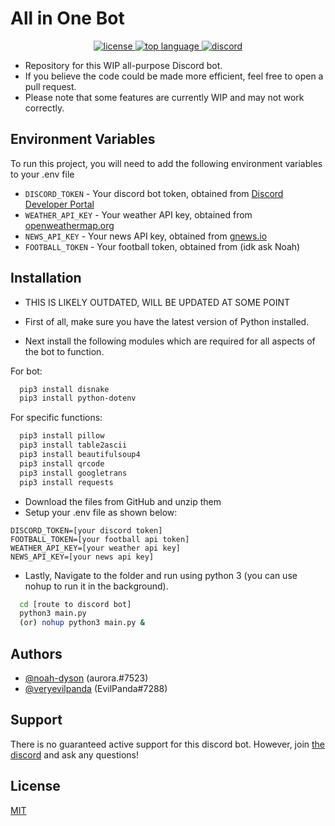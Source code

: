 
# All in One Bot

<p align="center">
  <a href="https://choosealicense.com/licenses/mit/" target="_blank">
    <img alt="license" src="https://img.shields.io/github/license/AIO-Bot-Devs/AIO-Bot"/>
  </a>
  <a href="https://www.python.org/" target="_blank">
    <img alt="top language" src="https://img.shields.io/github/languages/top/AIO-Bot-Devs/AIO-Bot"/>
  </a>
  <a href="https://discord.gg/Zu6pDEBCjY" target="_blank">
    <img alt="discord" src="https://img.shields.io/discord/1002963156273999884?label=discord"/>
  </a>
</p>

- Repository for this WIP all-purpose Discord bot.
- If you believe the code could be made more efficient, feel free to open a pull request.
- Please note that some features are currently WIP and may not work correctly.

## Environment Variables

To run this project, you will need to add the following environment variables to your .env file

- `DISCORD_TOKEN` - Your discord bot token, obtained from [Discord Developer Portal](https://discord.com/developers/applications)
- `WEATHER_API_KEY` - Your weather API key, obtained from [openweathermap.org](https://openweathermap.org/)
- `NEWS_API_KEY` - Your news API key, obtained from [gnews.io](https://gnews.io/)
- `FOOTBALL_TOKEN` - Your football token, obtained from (idk ask Noah)

## Installation

- THIS IS LIKELY OUTDATED, WILL BE UPDATED AT SOME POINT

- First of all, make sure you have the latest version of Python installed. 
- Next install the following modules which are required for all aspects of the bot to function.

For bot:
```bash
  pip3 install disnake
  pip3 install python-dotenv
```
For specific functions:
```bash
  pip3 install pillow
  pip3 install table2ascii
  pip3 install beautifulsoup4 
  pip3 install qrcode
  pip3 install googletrans
  pip3 install requests
```
- Download the files from GitHub and unzip them
- Setup your .env file as shown below:
```env
DISCORD_TOKEN=[your discord token]
FOOTBALL_TOKEN=[your football api token]
WEATHER_API_KEY=[your weather api key]
NEWS_API_KEY=[your news api key]
```
- Lastly, Navigate to the folder and run using python 3 (you can use nohup to run it in the background).
```bash
  cd [route to discord bot]
  python3 main.py
  (or) nohup python3 main.py &
```

## Authors


- [@noah-dyson](https://www.github.com/noah-dyson) (aurora.#7523)
- [@veryevilpanda](https://www.github.com/VeryEvilPanda) (EvilPanda#7288)

## Support

There is no guaranteed active support for this discord bot. However, join [the discord](https://discord.gg/Zu6pDEBCjY) and ask any questions!

## License

[MIT](https://choosealicense.com/licenses/mit/)
